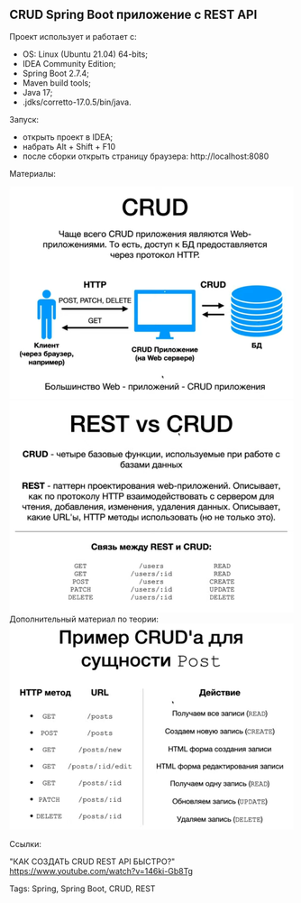 
## CRUD Spring Boot приложение с REST API

Проект использует и работает с:

- OS: Linux (Ubuntu 21.04) 64-bits;
- IDEA Community Edition;
- Spring Boot 2.7.4;
- Maven build tools;
- Java 17; 
- .jdks/corretto-17.0.5/bin/java.

Запуск:
- открыть проект в IDEA;
- набрать Alt + Shift + F10
- после сборки открыть страницу браузера: http://localhost:8080

Материалы:
<html><img src = "docs/CRUD_0.png"></html>
<html><img src = "docs/CRUD_1.png"></html>
Дополнительный материал по теории:
<html><img src = "docs/CRUD_2.png"></html>

Ссылки:

"КАК СОЗДАТЬ CRUD REST API БЫСТРО?"
https://www.youtube.com/watch?v=146ki-Gb8Tg

Tags: Spring, Spring Boot, CRUD, REST